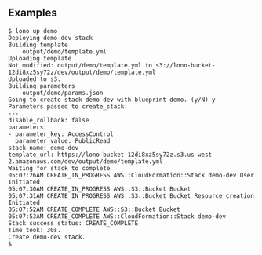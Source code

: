 ## Examples

    $ lono up demo
    Deploying demo-dev stack
    Building template
        output/demo/template.yml
    Uploading template
    Not modified: output/demo/template.yml to s3://lono-bucket-12di8xz5sy72z/dev/output/demo/template.yml
    Uploaded to s3.
    Building parameters
        output/demo/params.json
    Going to create stack demo-dev with blueprint demo. (y/N) y
    Parameters passed to create_stack:
    ---
    disable_rollback: false
    parameters:
    - parameter_key: AccessControl
      parameter_value: PublicRead
    stack_name: demo-dev
    template_url: https://lono-bucket-12di8xz5sy72z.s3.us-west-2.amazonaws.com/dev/output/demo/template.yml
    Waiting for stack to complete
    05:07:26AM CREATE_IN_PROGRESS AWS::CloudFormation::Stack demo-dev User Initiated
    05:07:30AM CREATE_IN_PROGRESS AWS::S3::Bucket Bucket
    05:07:31AM CREATE_IN_PROGRESS AWS::S3::Bucket Bucket Resource creation Initiated
    05:07:52AM CREATE_COMPLETE AWS::S3::Bucket Bucket
    05:07:53AM CREATE_COMPLETE AWS::CloudFormation::Stack demo-dev
    Stack success status: CREATE_COMPLETE
    Time took: 30s.
    Create demo-dev stack.
    $
